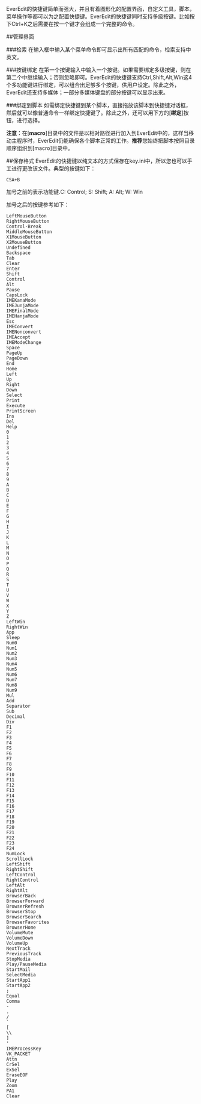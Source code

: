 EverEdit的快捷键简单而强大，并且有着图形化的配置界面，自定义工具，脚本，菜单操作等都可以为之配置快捷键。EverEdit的快捷键同时支持多级按键。比如按下Ctrl+K之后需要在按一个键才会组成一个完整的命令。

##管理界面

###检索
在输入框中输入某个菜单命令即可显示出所有匹配的命令，检索支持中英文。

###按键绑定
在第一个按键输入中输入一个按键。如果需要绑定多级按键，则在第二个中继续输入；否则忽略即可。EverEdit的快捷键支持Ctrl,Shift,Alt,Win这4个多功能键进行绑定，可以组合出足够多个按键，供用户设定。除此之外，EverEdit还支持多媒体；一部分多媒体键盘的部分按键可以显示出来。

###绑定到脚本
如需绑定快捷键到某个脚本，直接拖放该脚本到快捷键对话框，然后就可以像普通命令一样绑定快捷键了。除此之外，还可以用下方的[**绑定**]按钮，进行选择。

**注意**：在[**macro**]目录中的文件是以相对路径进行加入到EverEdit中的，这样当移动主程序时，EverEdit仍能确保各个脚本正常的工作。**推荐**您始终把脚本按照目录顺序组织到[macro]目录中。

##保存格式
EverEdit的快捷键以纯文本的方式保存在key.ini中，所以您也可以手工进行更改该文件。典型的按键如下：

```
CSA+B
```

加号之前的表示功能键.C: Control; S: Shift; A: Alt; W: Win

加号之后的按键参考如下：

```
LeftMouseButton
RightMouseButton
Control-Break
MiddleMouseButton
X1MouseButton
X2MouseButton
Undefined
Backspace
Tab
Clear
Enter
Shift
Control
Alt
Pause
CapsLock
IMEKanaMode
IMEJunjaMode
IMEFinalMode
IMEHanjaMode
Esc
IMEConvert
IMENonconvert
IMEAccept
IMEModeChange
Space
PageUp
PageDown
End
Home
Left
Up
Right
Down
Select
Print
Execute
PrintScreen
Ins
Del
Help
0
1
2
3
4
5
6
7
8
9
A
B
C
D
E
F
G
H
I
J
K
L
M
N
O
P
Q
R
S
T
U
V
W
X
Y
Z
LeftWin
RightWin
App
Sleep
Num0
Num1
Num2
Num3
Num4
Num5
Num6
Num7
Num8
Num9
Mul
Add
Separator
Sub
Decimal
Div
F1
F2
F3
F4
F5
F6
F7
F8
F9
F10
F11
F12
F13
F14
F15
F16
F17
F18
F19
F20
F21
F22
F23
F24
NumLock
ScrollLock
LeftShift
RightShift
LeftControl
RightControl
LeftAlt
RightAlt
BrowserBack
BrowserForward
BrowserRefresh
BrowserStop
BrowserSearch
BrowserFavorites
BrowserHome
VolumeMute
VolumeDown
VolumeUp
NextTrack
PreviousTrack
StopMedia
Play/PauseMedia
StartMail
SelectMedia
StartApp1
StartApp2
;
Equal
Comma
-
.
/
`
[
\\
]
'
IMEProcessKey
VK_PACKET
Attn
CrSel
ExSel
EraseEOF
Play
Zoom
PA1
Clear
```